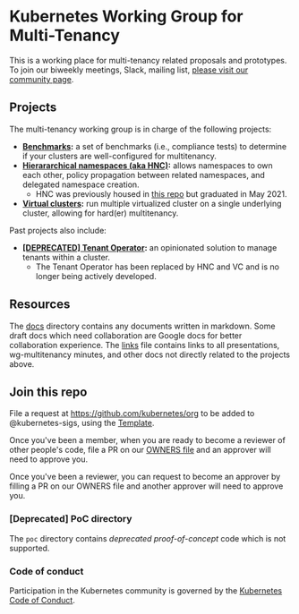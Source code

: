 # Kubernetes Working Group for Multi-Tenancy

This is a working place for multi-tenancy related proposals and prototypes. To
join our biweekly meetings, Slack, mailing list, [please visit our community
page](https://github.com/kubernetes/community/blob/master/wg-multitenancy/README.md).

## Projects

The multi-tenancy working group is in charge of the following projects:

* **[Benchmarks](benchmarks/):** a set of benchmarks (i.e., compliance
  tests) to determine if your clusters are well-configured for multitenancy.
* **[Hierararchical namespaces (aka
  HNC)](https://github.com/kubernetes-sigs/hierarchical-namespaces):** allows
  namespaces to own each other, policy propagation between related namespaces,
  and delegated namespace creation.
  * HNC was previously housed in [this repo](incubator/hnc) but graduated in May
    2021.
* **[Virtual clusters](incubator/virtualcluster):** run multiple virtualized
  cluster on a single underlying cluster, allowing for hard(er) multitenancy.

Past projects also include:

* **[[DEPRECATED] Tenant Operator](tenant/):** an opinionated solution to manage
  tenants within a cluster.
  * The Tenant Operator has been replaced by HNC and VC and is no longer being
    actively developed.

## Resources

The [docs](docs/)  directory contains any documents written in markdown. Some
draft docs which need collaboration are Google docs for better collaboration
experience. The [links](docs/links.md) file contains links to all presentations,
wg-multitenancy minutes, and other docs not directly related to the projects
above.

## Join this repo

File a request at https://github.com/kubernetes/org to be added to
@kubernetes-sigs, using the
[Template](https://github.com/kubernetes/org/issues/new?template=membership.md&title=REQUEST%3A%20New%20membership%20for%20%3Cyour-GH-handle%3E).

Once you've been a member, when you are ready to become a reviewer of other
people's code, file a PR on our [OWNERS
file](https://github.com/kubernetes-sigs/multi-tenancy/blob/master/OWNERS) and
an approver will need to approve you.

Once you've been a reviewer, you can request to become an approver by filling a
PR on our OWNERS file and another approver will need to approve you.

### [Deprecated] PoC directory

The `poc` directory contains *deprecated* _proof-of-concept_ code which is not supported.

### Code of conduct

Participation in the Kubernetes community is governed by the [Kubernetes Code of Conduct](code-of-conduct.md).
